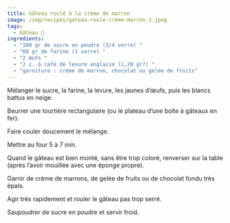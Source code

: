 ```yaml
---
title: Gâteau roulé à la crème de marron
image: /img/recipes/gateau-roulé-crème-marron_1.jpeg
tags:
  - Gâteau 🍰
ingredients:
  - "100 gr de sucre en poudre (3/4 verre) "
  - "60 gr de farine (1 verre) "
  - "2 œufs "
  - "2 c. à café de levure anglaise (1,20 gr?) "
  - "garniture : crème de marron, chocolat ou gelée de fruits"
---
```

Mélanger le sucre, la farine, la levure, les jaunes d’œufs, puis les blancs battus en neige.

Beurrer une tourtière rectangulaire (ou le plateau d’une boîte à gâteaux en fer).

Faire couler doucement le mélange.

Mettre au four 5 à 7 min.

Quand le gâteau est bien monté, sans être trop coloré, renverser sur la table (après l’avoir mouillée avec une éponge propre).

Garnir de crème de marrons, de gelée de fruits ou de chocolat fondu très épais.

Agir très rapidement et rouler le gâteau pas trop serré.

Saupoudrer de sucre en poudre et servir froid.